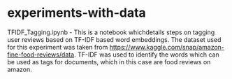 # experiments-with-data
TFIDF_Tagging.ipynb - This is a notebook whichdetails steps on tagging user reviews based on TF-IDF based word embeddings. The dataset used for this experiment was taken from https://www.kaggle.com/snap/amazon-fine-food-reviews/data.
TF-IDF was used to identify the words which can be used as tags for documents, which in this case are food reviews on amazon.
